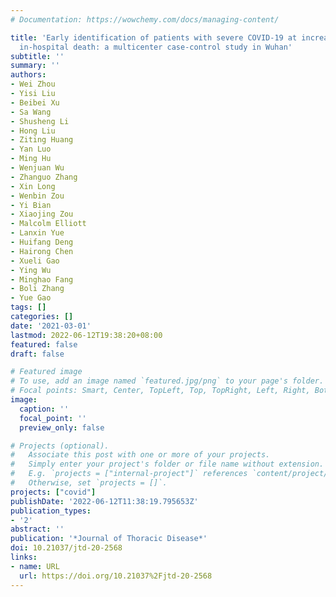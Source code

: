 ```yaml
---
# Documentation: https://wowchemy.com/docs/managing-content/

title: 'Early identification of patients with severe COVID-19 at increased risk of
  in-hospital death: a multicenter case-control study in Wuhan'
subtitle: ''
summary: ''
authors:
- Wei Zhou
- Yisi Liu
- Beibei Xu
- Sa Wang
- Shusheng Li
- Hong Liu
- Ziting Huang
- Yan Luo
- Ming Hu
- Wenjuan Wu
- Zhanguo Zhang
- Xin Long
- Wenbin Zou
- Yi Bian
- Xiaojing Zou
- Malcolm Elliott
- Lanxin Yue
- Huifang Deng
- Hairong Chen
- Xueli Gao
- Ying Wu
- Minghao Fang
- Boli Zhang
- Yue Gao
tags: []
categories: []
date: '2021-03-01'
lastmod: 2022-06-12T19:38:20+08:00
featured: false
draft: false

# Featured image
# To use, add an image named `featured.jpg/png` to your page's folder.
# Focal points: Smart, Center, TopLeft, Top, TopRight, Left, Right, BottomLeft, Bottom, BottomRight.
image:
  caption: ''
  focal_point: ''
  preview_only: false

# Projects (optional).
#   Associate this post with one or more of your projects.
#   Simply enter your project's folder or file name without extension.
#   E.g. `projects = ["internal-project"]` references `content/project/deep-learning/index.md`.
#   Otherwise, set `projects = []`.
projects: ["covid"]
publishDate: '2022-06-12T11:38:19.795653Z'
publication_types:
- '2'
abstract: ''
publication: '*Journal of Thoracic Disease*'
doi: 10.21037/jtd-20-2568
links:
- name: URL
  url: https://doi.org/10.21037%2Fjtd-20-2568
---
```


